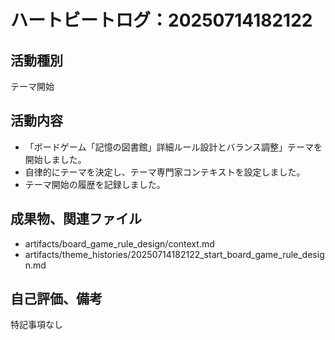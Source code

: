 # ハートビートログ：20250714182122

## 活動種別
テーマ開始

## 活動内容
- 「ボードゲーム「記憶の図書館」詳細ルール設計とバランス調整」テーマを開始しました。
- 自律的にテーマを決定し、テーマ専門家コンテキストを設定しました。
- テーマ開始の履歴を記録しました。

## 成果物、関連ファイル
- artifacts/board_game_rule_design/context.md
- artifacts/theme_histories/20250714182122_start_board_game_rule_design.md

## 自己評価、備考
特記事項なし
